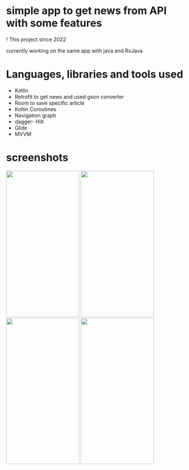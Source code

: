 # simple app to get news from API with some features
! This project since 2022

currently working on the same app with java and RxJava

# Languages, libraries and tools used
- Kotlin
- Retrofit to get news and used gson converter
- Room to save specific article
- Koltin Coroutines
- Navigation graph
- dagger- Hilt
- Glide
- MVVM

# screenshots
<img src="https://user-images.githubusercontent.com/60475172/168270980-cd09fa8a-a49d-4149-9117-7b6a5a0a1a7c.png" width="200" height="400" />
<img src="https://user-images.githubusercontent.com/60475172/168271052-ff9e66dd-12b4-4190-88c4-1e9d24cb8f61.png" width="200" height="400" />
<img src="https://user-images.githubusercontent.com/60475172/168271109-76100f43-81a8-4815-8841-8faf59f7027e.png" width="200" height="400" />
<img src="https://user-images.githubusercontent.com/60475172/168271428-48930cc2-42c4-4b7f-ac3f-5ea58b339acb.png" width="200" height="400" />

 
 
